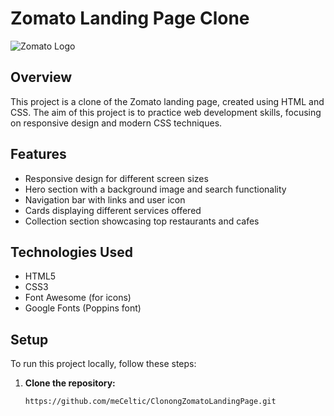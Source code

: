 # Zomato Landing Page Clone

![Zomato Logo](https://upload.wikimedia.org/wikipedia/commons/thumb/7/75/Zomato_logo.png/220px-Zomato_logo.png)

## Overview

This project is a clone of the Zomato landing page, created using HTML and CSS. The aim of this project is to practice web development skills, focusing on responsive design and modern CSS techniques.

## Features

- Responsive design for different screen sizes
- Hero section with a background image and search functionality
- Navigation bar with links and user icon
- Cards displaying different services offered
- Collection section showcasing top restaurants and cafes

## Technologies Used

- HTML5
- CSS3
- Font Awesome (for icons)
- Google Fonts (Poppins font)

## Setup

To run this project locally, follow these steps:

1. **Clone the repository:**

   ```bash
   https://github.com/meCeltic/ClonongZomatoLandingPage.git
   
